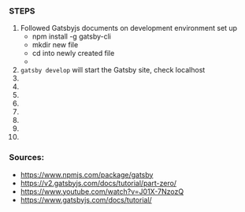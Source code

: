 ### STEPS

1. Followed Gatsbyjs documents on development environment set up
    - npm install -g gatsby-cli
    - mkdir new file
    - cd into newly created file
    - 
2. `gatsby develop` will start the Gatsby site, check localhost 
3. 
4. 
5. 
6. 
7. 
8. 
9. 
10. 


### Sources:
- https://www.npmjs.com/package/gatsby
- https://v2.gatsbyjs.com/docs/tutorial/part-zero/
- https://www.youtube.com/watch?v=J01X-7NzozQ
- https://www.gatsbyjs.com/docs/tutorial/

